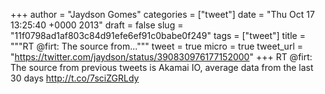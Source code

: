 
+++
author = "Jaydson Gomes"
categories = ["tweet"]
date = "Thu Oct 17 13:25:40 +0000 2013"
draft = false
slug = "11f0798ad1af803c84d91efe6ef91c0babe0f249"
tags = ["tweet"]
title = """RT @firt: The source from..."""
tweet = true
micro = true
tweet_url = "https://twitter.com/jaydson/status/390830976177152000"
+++
RT @firt: The source from previous tweets is Akamai IO, average data from the last 30 days http://t.co/7sciZGRLdy
